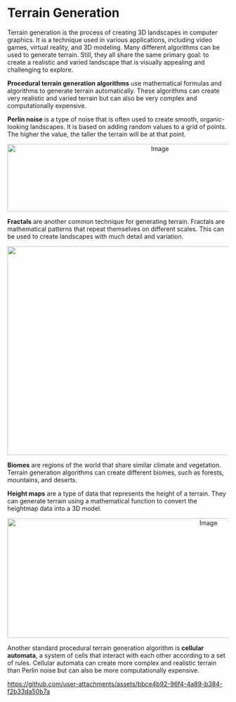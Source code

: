 # Terrain Generation

Terrain generation is the process of creating 3D landscapes in computer graphics. It is a technique used in various applications, including video games, virtual reality, and 3D modeling. Many different algorithms can be used to generate terrain. Still, they all share the same primary goal: to create a realistic and varied landscape that is visually appealing and challenging to explore.

**Procedural terrain generation algorithms** use mathematical formulas and algorithms to generate terrain automatically. These algorithms can create very realistic and varied terrain but can also be very complex and computationally expensive.

**Perlin noise** is a type of noise that is often used to create smooth, organic-looking landscapes. It is based on adding random values to a grid of points. The higher the value, the taller the terrain will be at that point.

<div align="center">
  <img width="679" height="154" alt="Image" src="https://github.com/user-attachments/assets/bc83110c-288d-4500-8ab1-f25ba5927d15" />
</div>



**Fractals** are another common technique for generating terrain. Fractals are mathematical patterns that repeat themselves on different scales. This can be used to create landscapes with much detail and variation.

<div align="center">
  <img width="1132" height="476" alt="Image" src="https://github.com/user-attachments/assets/92ff1310-9557-48b8-8865-05699881d924" />
</div>


**Biomes** are regions of the world that share similar climate and vegetation. Terrain generation algorithms can create different biomes, such as forests, mountains, and deserts.

**Height maps** are a type of data that represents the height of a terrain. They can generate terrain using a mathematical function to convert the heightmap data into a 3D model.

<div align="center">
  <img width="900" height="273" alt="Image" src="https://github.com/user-attachments/assets/f0ba6523-8d46-422a-ac83-77e7d79b4211" />
</div>

Another standard procedural terrain generation algorithm is **cellular automata**, a system of cells that interact with each other according to a set of rules. Cellular automata can create more complex and realistic terrain than Perlin noise but can also be more computationally expensive.

https://github.com/user-attachments/assets/bbce4b92-96f4-4a89-b384-f2b33da50b7a
